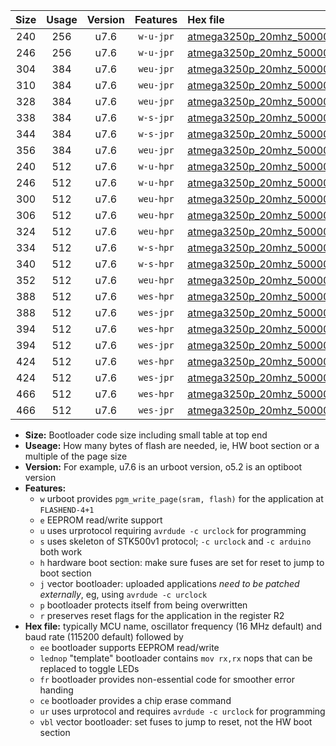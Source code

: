 |Size|Usage|Version|Features|Hex file|
|:-:|:-:|:-:|:-:|:--|
|240|256|u7.6|`w-u-jpr`|[atmega3250p_20mhz_500000bps_ur_vbl.hex](https://raw.githubusercontent.com/stefanrueger/urboot/main//atmega3250p_20mhz_500000bps_ur_vbl.hex)|
|246|256|u7.6|`w-u-jpr`|[atmega3250p_20mhz_500000bps_lednop_ur_vbl.hex](https://raw.githubusercontent.com/stefanrueger/urboot/main//atmega3250p_20mhz_500000bps_lednop_ur_vbl.hex)|
|304|384|u7.6|`weu-jpr`|[atmega3250p_20mhz_500000bps_ee_ur_vbl.hex](https://raw.githubusercontent.com/stefanrueger/urboot/main//atmega3250p_20mhz_500000bps_ee_ur_vbl.hex)|
|310|384|u7.6|`weu-jpr`|[atmega3250p_20mhz_500000bps_ee_lednop_ur_vbl.hex](https://raw.githubusercontent.com/stefanrueger/urboot/main//atmega3250p_20mhz_500000bps_ee_lednop_ur_vbl.hex)|
|328|384|u7.6|`weu-jpr`|[atmega3250p_20mhz_500000bps_ee_lednop_fr_ur_vbl.hex](https://raw.githubusercontent.com/stefanrueger/urboot/main//atmega3250p_20mhz_500000bps_ee_lednop_fr_ur_vbl.hex)|
|338|384|u7.6|`w-s-jpr`|[atmega3250p_20mhz_500000bps_vbl.hex](https://raw.githubusercontent.com/stefanrueger/urboot/main//atmega3250p_20mhz_500000bps_vbl.hex)|
|344|384|u7.6|`w-s-jpr`|[atmega3250p_20mhz_500000bps_lednop_vbl.hex](https://raw.githubusercontent.com/stefanrueger/urboot/main//atmega3250p_20mhz_500000bps_lednop_vbl.hex)|
|356|384|u7.6|`weu-jpr`|[atmega3250p_20mhz_500000bps_ee_lednop_fr_ce_ur_vbl.hex](https://raw.githubusercontent.com/stefanrueger/urboot/main//atmega3250p_20mhz_500000bps_ee_lednop_fr_ce_ur_vbl.hex)|
|240|512|u7.6|`w-u-hpr`|[atmega3250p_20mhz_500000bps_ur.hex](https://raw.githubusercontent.com/stefanrueger/urboot/main//atmega3250p_20mhz_500000bps_ur.hex)|
|246|512|u7.6|`w-u-hpr`|[atmega3250p_20mhz_500000bps_lednop_ur.hex](https://raw.githubusercontent.com/stefanrueger/urboot/main//atmega3250p_20mhz_500000bps_lednop_ur.hex)|
|300|512|u7.6|`weu-hpr`|[atmega3250p_20mhz_500000bps_ee_ur.hex](https://raw.githubusercontent.com/stefanrueger/urboot/main//atmega3250p_20mhz_500000bps_ee_ur.hex)|
|306|512|u7.6|`weu-hpr`|[atmega3250p_20mhz_500000bps_ee_lednop_ur.hex](https://raw.githubusercontent.com/stefanrueger/urboot/main//atmega3250p_20mhz_500000bps_ee_lednop_ur.hex)|
|324|512|u7.6|`weu-hpr`|[atmega3250p_20mhz_500000bps_ee_lednop_fr_ur.hex](https://raw.githubusercontent.com/stefanrueger/urboot/main//atmega3250p_20mhz_500000bps_ee_lednop_fr_ur.hex)|
|334|512|u7.6|`w-s-hpr`|[atmega3250p_20mhz_500000bps.hex](https://raw.githubusercontent.com/stefanrueger/urboot/main//atmega3250p_20mhz_500000bps.hex)|
|340|512|u7.6|`w-s-hpr`|[atmega3250p_20mhz_500000bps_lednop.hex](https://raw.githubusercontent.com/stefanrueger/urboot/main//atmega3250p_20mhz_500000bps_lednop.hex)|
|352|512|u7.6|`weu-hpr`|[atmega3250p_20mhz_500000bps_ee_lednop_fr_ce_ur.hex](https://raw.githubusercontent.com/stefanrueger/urboot/main//atmega3250p_20mhz_500000bps_ee_lednop_fr_ce_ur.hex)|
|388|512|u7.6|`wes-hpr`|[atmega3250p_20mhz_500000bps_ee.hex](https://raw.githubusercontent.com/stefanrueger/urboot/main//atmega3250p_20mhz_500000bps_ee.hex)|
|388|512|u7.6|`wes-jpr`|[atmega3250p_20mhz_500000bps_ee_vbl.hex](https://raw.githubusercontent.com/stefanrueger/urboot/main//atmega3250p_20mhz_500000bps_ee_vbl.hex)|
|394|512|u7.6|`wes-hpr`|[atmega3250p_20mhz_500000bps_ee_lednop.hex](https://raw.githubusercontent.com/stefanrueger/urboot/main//atmega3250p_20mhz_500000bps_ee_lednop.hex)|
|394|512|u7.6|`wes-jpr`|[atmega3250p_20mhz_500000bps_ee_lednop_vbl.hex](https://raw.githubusercontent.com/stefanrueger/urboot/main//atmega3250p_20mhz_500000bps_ee_lednop_vbl.hex)|
|424|512|u7.6|`wes-hpr`|[atmega3250p_20mhz_500000bps_ee_lednop_fr.hex](https://raw.githubusercontent.com/stefanrueger/urboot/main//atmega3250p_20mhz_500000bps_ee_lednop_fr.hex)|
|424|512|u7.6|`wes-jpr`|[atmega3250p_20mhz_500000bps_ee_lednop_fr_vbl.hex](https://raw.githubusercontent.com/stefanrueger/urboot/main//atmega3250p_20mhz_500000bps_ee_lednop_fr_vbl.hex)|
|466|512|u7.6|`wes-hpr`|[atmega3250p_20mhz_500000bps_ee_lednop_fr_ce.hex](https://raw.githubusercontent.com/stefanrueger/urboot/main//atmega3250p_20mhz_500000bps_ee_lednop_fr_ce.hex)|
|466|512|u7.6|`wes-jpr`|[atmega3250p_20mhz_500000bps_ee_lednop_fr_ce_vbl.hex](https://raw.githubusercontent.com/stefanrueger/urboot/main//atmega3250p_20mhz_500000bps_ee_lednop_fr_ce_vbl.hex)|

- **Size:** Bootloader code size including small table at top end
- **Useage:** How many bytes of flash are needed, ie, HW boot section or a multiple of the page size
- **Version:** For example, u7.6 is an urboot version, o5.2 is an optiboot version
- **Features:**
  + `w` urboot provides `pgm_write_page(sram, flash)` for the application at `FLASHEND-4+1`
  + `e` EEPROM read/write support
  + `u` uses urprotocol requiring `avrdude -c urclock` for programming
  + `s` uses skeleton of STK500v1 protocol; `-c urclock` and `-c arduino` both work
  + `h` hardware boot section: make sure fuses are set for reset to jump to boot section
  + `j` vector bootloader: uploaded applications *need to be patched externally*, eg, using `avrdude -c urclock`
  + `p` bootloader protects itself from being overwritten
  + `r` preserves reset flags for the application in the register R2
- **Hex file:** typically MCU name, oscillator frequency (16 MHz default) and baud rate (115200 default) followed by
  + `ee` bootloader supports EEPROM read/write
  + `lednop` "template" bootloader contains `mov rx,rx` nops that can be replaced to toggle LEDs
  + `fr` bootloader provides non-essential code for smoother error handing
  + `ce` bootloader provides a chip erase command
  + `ur` uses urprotocol and requires `avrdude -c urclock` for programming
  + `vbl` vector bootloader: set fuses to jump to reset, not the HW boot section
